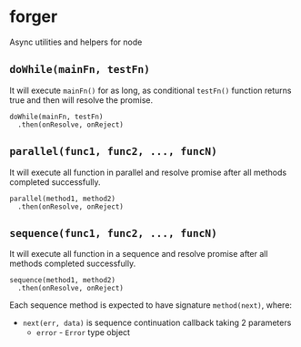 # forger
Async utilities and helpers for node

## `doWhile(mainFn, testFn)`

It will execute `mainFn()` for as long, as conditional `testFn()` function
returns true and then will resolve the promise.

```
doWhile(mainFn, testFn)
  .then(onResolve, onReject)
```

## `parallel(func1, func2, ..., funcN)`

It will execute all function in parallel and resolve promise after all
methods completed successfully.

```
parallel(method1, method2)
  .then(onResolve, onReject)
```

## `sequence(func1, func2, ..., funcN)`

It will execute all function in a sequence and resolve promise after all
methods completed successfully.

```
sequence(method1, method2)
  .then(onResolve, onReject)
```

Each sequence method is expected to have signature `method(next)`, where:
- `next(err, data)` is sequence continuation callback taking 2 parameters
  - `error` - `Error` type object
